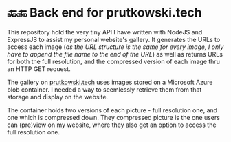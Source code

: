 # :back::end: Back end for prutkowski.tech

This repository hold the very tiny API I have written with NodeJS and ExpressJS to assist my personal website's gallery. It generates the URLs to access each image (_as the URL structure is the same for every image, I only have to append the file name to the end of the URL_) as well as returns URLs for both the full resolution, and the compressed version of each image thru an HTTP GET request.

The gallery on [prutkowski.tech](https://prutkowski.tech) uses images stored on a Microsoft Azure blob container. I needed a way to seemlessly retrieve them from that storage and display on the website. 

The container holds two versions of each picture - full resolution one, and one which is compressed down. They compressed picture is the one users can (pre)view on my website, where they also get an option to access the full resolution one.



